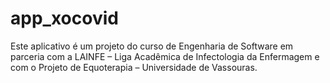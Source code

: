 # app_xocovid
Este aplicativo é um projeto do curso de Engenharia de Software em parceria com a LAINFE – Liga Acadêmica de Infectologia da Enfermagem e com o Projeto de Equoterapia – Universidade de Vassouras.
